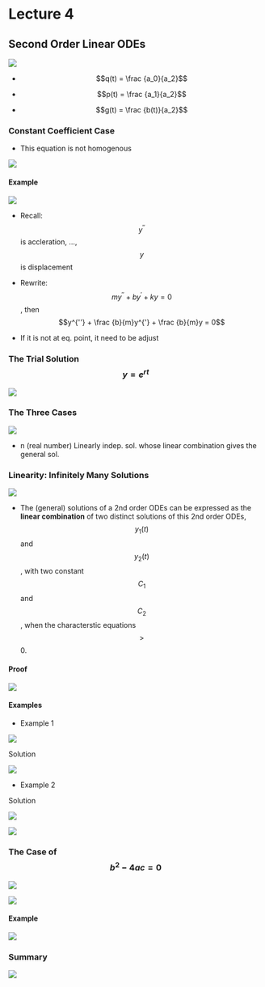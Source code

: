 # Lecture 4

## Second Order Linear ODEs

![](img_1.jpg)

- $$q(t) = \frac {a_0}{a_2}$$ 

- $$p(t) = \frac {a_1}{a_2}$$

- $$g(t) = \frac {b(t)}{a_2}$$

### Constant Coefficient Case

- This equation is not homogenous

![](img_2.jpg)

#### Example

![](img_3.jpg)

- Recall: $$y^{''}$$ is accleration, ..., $$y$$ is displacement

- Rewrite: $$my^{''} + by^{'} + ky = 0$$, then $$y^{''} + \frac {b}{m}y^{'} + \frac {b}{m}y = 0$$ 

- If it is not at eq. point, it need to be adjust

### The Trial Solution $$y = e^{rt}$$

![](img_4.jpg)

### The Three Cases

![](img_5.jpg)

- n (real number) Linearly indep. sol. whose linear combination gives the general sol.

### Linearity: Infinitely Many Solutions

![](img_6.jpg) 

- The (general) solutions of a 2nd order ODEs can be expressed as the **linear combination** of two distinct solutions of this 2nd order ODEs, $$y_1(t)$$ and $$y_2(t)$$, with two constant $$C_1$$ and $$C_2$$, when the characterstic equations $$>$$ 0.

#### Proof

![](img_7.jpg)

#### Examples

- Example 1

![](img_8.jpg)

Solution

![](img_11.jpg)

- Example 2

Solution

![](img_12.jpg) 

![](img_9.jpg)

### The Case of $$b^2-4ac=0$$ 

![](img_10.jpg)

![](img_13.jpg)

#### Example

![](img_14.jpg)

### Summary

![](img_15.jpg) 
